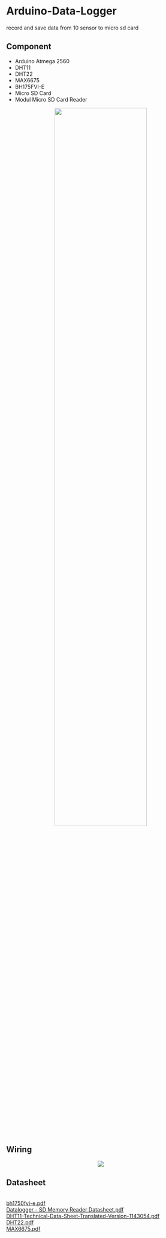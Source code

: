 # Arduino-Data-Logger
record and save data from 10 sensor to micro sd card

## Component
* Arduino Atmega 2560
* DHT11
* DHT22
* MAX6675
* BH175FVI-E
* Micro SD Card
* Modul Micro SD Card Reader

<p align="center">
  <img width=70% height=70% src="https://user-images.githubusercontent.com/85001958/233662140-8c3ea490-cd25-4d34-bdd1-0e5c4061573e.jpg">
</p>

## Wiring
<p align="center">
  <img src="https://user-images.githubusercontent.com/85001958/233659590-1de35fde-c888-4f8e-8512-a2ad3e0c3841.JPG">
</p>

## Datasheet
<br>[bh1750fvi-e.pdf](https://github.com/dwiw96/Arduino-Data-Logger/files/11296527/bh1750fvi-e.pdf)
<br>[Datalogger - SD Memory Reader Datasheet.pdf](https://github.com/dwiw96/Arduino-Data-Logger/files/11296528/Datalogger.-.SD.Memory.Reader.Datasheet.pdf)
<br>[DHT11-Technical-Data-Sheet-Translated-Version-1143054.pdf](https://github.com/dwiw96/Arduino-Data-Logger/files/11296529/DHT11-Technical-Data-Sheet-Translated-Version-1143054.pdf)
<br>[DHT22.pdf](https://github.com/dwiw96/Arduino-Data-Logger/files/11296531/DHT22.pdf)
<br>[MAX6675.pdf](https://github.com/dwiw96/Arduino-Data-Logger/files/11296532/MAX6675.pdf)
